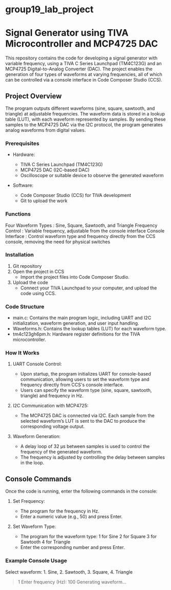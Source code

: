 # group19_lab_project
# Signal Generator using TIVA Microcontroller and MCP4725 DAC

This repository contains the code for developing a signal generator with variable frequency, using a TIVA C Series Launchpad (TM4C123G) and an MCP4725 Digital-to-Analog Converter (DAC). The project enables the generation of four types of waveforms at varying frequencies, all of which can be controlled via a console interface in Code Composer Studio (CCS).

## Project Overview

The program outputs different waveforms (sine, square, sawtooth, and triangle) at adjustable frequencies. The waveform data is stored in a lookup table (LUT), with each waveform represented by samples. By sending these samples to the MCP4725 DAC via the I2C protocol, the program generates analog waveforms from digital values.

### Prerequisites

- Hardware:
  - TIVA C Series Launchpad (TM4C123G)
  - MCP4725 DAC (I2C-based DAC)
  - Oscilloscope or suitable device to observe the generated waveform

- Software:
  - Code Composer Studio (CCS) for TIVA development
  - Git to upload the work 

### Functions

Four Waveform Types  : Sine, Square, Sawtooth, and Triangle
Frequency Control    : Variable frequency, adjustable from the console interface
Console Interface    : Control waveform type and frequency directly from the CCS console, removing the need for physical switches

### Installation

1. Git repository
2. Open the project in CCS
   - Import the project files into Code Composer Studio.
3. Upload the code
   - Connect your TIVA Launchpad to your computer, and upload the code using CCS.

### Code Structure

- main.c: Contains the main program logic, including UART and I2C initialization, waveform generation, and user input handling.
- Waveforms.h: Contains the lookup tables (LUT) for each waveform type.
- tm4c123gh6pm.h: Hardware register definitions for the TIVA microcontroller.

### How It Works
1. UART Console Control:
   - Upon startup, the program initializes UART for console-based communication, allowing users to set the waveform type and frequency directly from CCS's console interface.
   - Users can specify the waveform type (sine, square, sawtooth, triangle) and frequency in Hz.

2. I2C Communication with MCP4725:
   - The MCP4725 DAC is connected via I2C. Each sample from the selected waveform’s LUT is sent to the DAC to produce the corresponding voltage output.
   
3. Waveform Generation:
   - A delay loop of 32 µs between samples is used to control the frequency of the generated waveform.
   - The frequency is adjusted by controlling the delay between samples in the loop.

## Console Commands
Once the code is running, enter the following commands in the console:

1. Set Frequency:
   - The program for the frequency in Hz.
   - Enter a numeric value (e.g., 50) and press Enter.

2. Set Waveform Type:
   - The program for the waveform type:
     1 for Sine
     2 for Square
     3 for Sawtooth
     4 for Triangle
   - Enter the corresponding number and press Enter.

### Example Console Usage
Select waveform: 1. Sine, 2. Sawtooth, 3. Square, 4. Triangle
> 1
Enter frequency (Hz):
> 100
Generating waveform...
